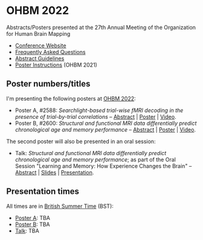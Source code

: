 # OHBM 2022

Abstracts/Posters presented at the 27th Annual Meeting of the Organization for Human Brain Mapping

* [Conference Website](https://www.humanbrainmapping.org/i4a/pages/index.cfm?pageid=4114)
* [Frequently Asked Questions](https://www.humanbrainmapping.org/i4a/pages/index.cfm?pageid=4127)
* [Abstract Guidelines](https://www.humanbrainmapping.org/files/2022_Abstract_Guidelines_(1).pdf)
* [Poster Instructions](https://drive.google.com/file/d/171OGZNyI5vFRGiT_q_pwQIEv1ac27TbS/view) (OHBM 2021)


## Poster numbers/titles

I'm presenting the following posters at [OHBM 2022](https://www.humanbrainmapping.org/i4a/pages/index.cfm?pageid=4118):

* Poster A, #2588: *Searchlight-based trial-wise fMRI decoding in the presence of trial-by-trial correlations* – [Abstract](https://github.com/JoramSoch/OHBM_2022/blob/main/Abstracts/OHBM_2022_Abstract_A_ITEM.pdf) | [Poster](https://github.com/JoramSoch/OHBM_2022/blob/main/Posters/OHBM_2022_Poster_A_ITEM.pdf) | [Video](https://github.com/JoramSoch/OHBM_2022/blob/main/Videos/OHBM_2022_Video_A_ITEM.mp4).
* Poster B, #2600: *Structural and functional MRI data differentially predict chronological age and memory performance* – [Abstract](https://github.com/JoramSoch/OHBM_2022/blob/main/Abstracts/OHBM_2022_Abstract_B_FADE.pdf) | [Poster](https://github.com/JoramSoch/OHBM_2022/blob/main/Posters/OHBM_2022_Poster_B_FADE.pdf) | [Video](https://github.com/JoramSoch/OHBM_2022/blob/main/Videos/OHBM_2022_Video_B_FADE.mp4).

The second poster will also be presented in an oral session:

* Talk: *Structural and functional MRI data differentially predict chronological age and memory performance*; as part of the Oral Session "Learning and Memory: How Experience Changes the Brain" – [Abstract](https://github.com/JoramSoch/OHBM_2022/blob/main/Talks/OHBM_2022_Talk_B_FADE.md) | [Slides](https://github.com/JoramSoch/OHBM_2022/blob/main/Talks/OHBM_2022_Talk_B_FADE.pdf) | [Presentation](https://github.com/JoramSoch/OHBM_2022/blob/main/Talks/OHBM_2022_Talk_B_FADE.mp4).


## Presentation times

All times are in [British Summer Time](https://www.timeanddate.com/worldclock/converter.html?iso=20220620T080000&p1=136) (BST):

* [Poster A](https://github.com/JoramSoch/OHBM_2022/blob/main/Posters/OHBM_2022_Poster_A_ITEM.pdf): TBA
* [Poster B](https://github.com/JoramSoch/OHBM_2022/blob/main/Posters/OHBM_2022_Poster_B_FADE.pdf): TBA
* [Talk](https://github.com/JoramSoch/OHBM_2022/blob/main/Talks/OHBM_2022_Talk_B_FADE.pdf): TBA
